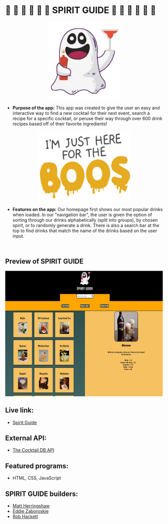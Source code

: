 #  :ghost: :ghost: :ghost: :ghost: :ghost: :ghost: SPIRIT GUIDE :ghost: :ghost: :ghost: :ghost: :ghost: :ghost:

<p align="center">
    <img src="images/ghost_logo.png" width="230px" height="250px">
</P>

* **Purpose of the app:** 
   This app was created to give the user an easy and interactive way to find a new cocktail for their next event, search a recipe for a specific cocktail, or peruse their way through over 600 drink recipes based off of their favorite ingredients!

<p align="center">
    <img src="images/boos_logo.png" width="300px" height="225px">

* **Features on the app:**
    Our homepage first shows our most popular drinks when loaded. In our "navigation bar", the user is given the option of sorting through our drinks alphabetically (split into groups), by chosen spirit, or to randomly generate a drink. There is also a search bar at the top to find drinks that match the name of the drinks based on the user input. 

</P>
<br>


## Preview of SPIRIT GUIDE

<img src="images/site_preview.JPG" height="400px" width="600px">

## Live link: 
- [Spirit Guide](https://spirit-guide.netlify.app/)

## External API:
- [The Cocktail DB API](https://thecocktaildb.com/)

## Featured programs: 
- HTML, CSS, JavaScript

## SPIRIT GUIDE builders:
- [Matt Herringshaw](https://github.com/MattHerringshaw1) 
- [Eddie Zaboroskie](https://github.com/ezaboroskie) 
- [Rob Hackett](https://github.com/Robhack623) 